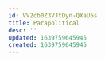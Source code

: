 ```yaml
---
id: VV2cb0Z3VJtDyn-QXaU5s
title: Parapolitical
desc: ''
updated: 1639759645945
created: 1639759645945
---
```


